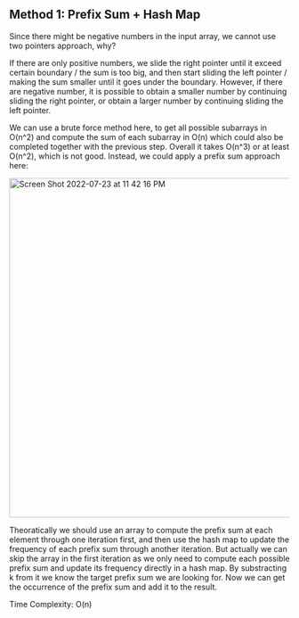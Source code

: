 ## Method 1: Prefix Sum + Hash Map

Since there might be negative numbers in the input array, we cannot use two pointers approach, why?

If there are only positive numbers, we slide the right pointer until it exceed certain boundary / the sum is too big, and then start sliding the left pointer / making the sum smaller until it goes under the boundary. However, if there are negative number, it is possible to obtain a smaller number by continuing sliding the right pointer, or obtain a larger number by continuing sliding the left pointer. 

We can use a brute force method here, to get all possible subarrays in O(n^2) and compute the sum of each subarray in O(n) which could also be completed together with the previous step. Overall it takes O(n^3) or at least O(n^2), which is not good. Instead, we could apply a prefix sum approach here:

<img width="609" alt="Screen Shot 2022-07-23 at 11 42 16 PM" src="https://user-images.githubusercontent.com/106039830/180658103-6d15c331-1e60-45f4-8c76-a5c864f4b4d9.png">

Theoratically we should use an array to compute the prefix sum at each element through one iteration first, and then use the hash map to update the frequency of each prefix sum through another iteration. But actually we can skip the array in the first iteration as we only need to compute each possible prefix sum and update its frequency directly in a hash map. By substracting k from it we know the target prefix sum we are looking for. Now we can get the occurrence of the prefix sum and add it to the result.

Time Complexity: O(n)
